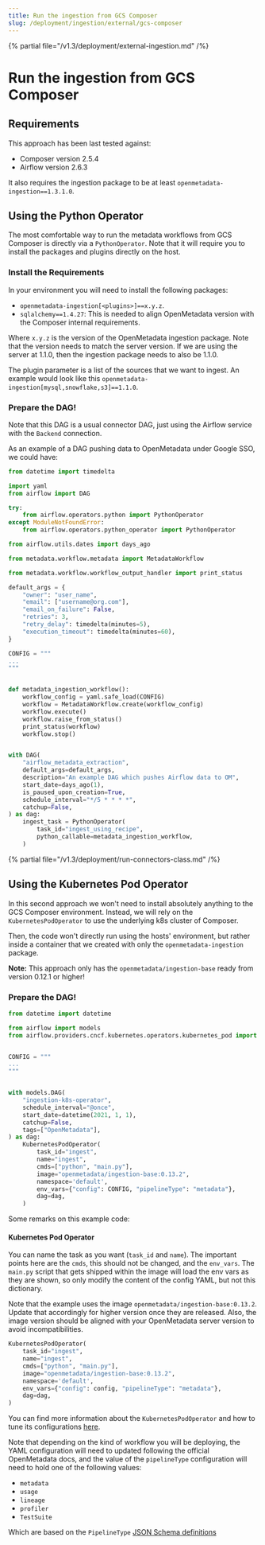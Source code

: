 ```yaml
---
title: Run the ingestion from GCS Composer
slug: /deployment/ingestion/external/gcs-composer
---
```


{% partial file="/v1.3/deployment/external-ingestion.md" /%}

# Run the ingestion from GCS Composer

## Requirements

This approach has been last tested against:
- Composer version 2.5.4
- Airflow version 2.6.3

It also requires the ingestion package to be at least `openmetadata-ingestion==1.3.1.0`.

## Using the Python Operator

The most comfortable way to run the metadata workflows from GCS Composer is directly via a `PythonOperator`. Note that
it will require you to install the packages and plugins directly on the host.

### Install the Requirements

In your environment you will need to install the following packages:

- `openmetadata-ingestion[<plugins>]==x.y.z`.
- `sqlalchemy==1.4.27`: This is needed to align OpenMetadata version with the Composer internal requirements.

Where `x.y.z` is the version of the OpenMetadata ingestion package. Note that the version needs to match the server version. If we are using the server at 1.1.0, then the ingestion package needs to also be 1.1.0.

The plugin parameter is a list of the sources that we want to ingest. An example would look like this `openmetadata-ingestion[mysql,snowflake,s3]==1.1.0`.

### Prepare the DAG!

Note that this DAG is a usual connector DAG, just using the Airflow service with the `Backend` connection.

As an example of a DAG pushing data to OpenMetadata under Google SSO, we could have:

```python
from datetime import timedelta

import yaml
from airflow import DAG

try:
    from airflow.operators.python import PythonOperator
except ModuleNotFoundError:
    from airflow.operators.python_operator import PythonOperator

from airflow.utils.dates import days_ago

from metadata.workflow.metadata import MetadataWorkflow

from metadata.workflow.workflow_output_handler import print_status

default_args = {
    "owner": "user_name",
    "email": ["username@org.com"],
    "email_on_failure": False,
    "retries": 3,
    "retry_delay": timedelta(minutes=5),
    "execution_timeout": timedelta(minutes=60),
}

CONFIG = """
...
"""


def metadata_ingestion_workflow():
    workflow_config = yaml.safe_load(CONFIG)
    workflow = MetadataWorkflow.create(workflow_config)
    workflow.execute()
    workflow.raise_from_status()
    print_status(workflow)
    workflow.stop()


with DAG(
    "airflow_metadata_extraction",
    default_args=default_args,
    description="An example DAG which pushes Airflow data to OM",
    start_date=days_ago(1),
    is_paused_upon_creation=True,
    schedule_interval="*/5 * * * *",
    catchup=False,
) as dag:
    ingest_task = PythonOperator(
        task_id="ingest_using_recipe",
        python_callable=metadata_ingestion_workflow,
    )
```

{% partial file="/v1.3/deployment/run-connectors-class.md" /%}

## Using the Kubernetes Pod Operator

In this second approach we won't need to install absolutely anything to the GCS Composer environment. Instead,
we will rely on the `KubernetesPodOperator` to use the underlying k8s cluster of Composer.

Then, the code won't directly run using the hosts' environment, but rather inside a container that we created
with only the `openmetadata-ingestion` package.

**Note:** This approach only has the `openmetadata/ingestion-base` ready from version 0.12.1 or higher!

### Prepare the DAG!

```python
from datetime import datetime

from airflow import models
from airflow.providers.cncf.kubernetes.operators.kubernetes_pod import KubernetesPodOperator


CONFIG = """
...
"""


with models.DAG(
    "ingestion-k8s-operator",
    schedule_interval="@once",
    start_date=datetime(2021, 1, 1),
    catchup=False,
    tags=["OpenMetadata"],
) as dag:
    KubernetesPodOperator(
        task_id="ingest",
        name="ingest",
        cmds=["python", "main.py"],
        image="openmetadata/ingestion-base:0.13.2",
        namespace='default',
        env_vars={"config": CONFIG, "pipelineType": "metadata"},
        dag=dag,
    )
```

Some remarks on this example code:

#### Kubernetes Pod Operator

You can name the task as you want (`task_id` and `name`). The important points here are the `cmds`, this should not
be changed, and the `env_vars`. The `main.py` script that gets shipped within the image will load the env vars
as they are shown, so only modify the content of the config YAML, but not this dictionary.

Note that the example uses the image `openmetadata/ingestion-base:0.13.2`. Update that accordingly for higher version
once they are released. Also, the image version should be aligned with your OpenMetadata server version to avoid
incompatibilities.

```python
KubernetesPodOperator(
    task_id="ingest",
    name="ingest",
    cmds=["python", "main.py"],
    image="openmetadata/ingestion-base:0.13.2",
    namespace='default',
    env_vars={"config": config, "pipelineType": "metadata"},
    dag=dag,
)
```

You can find more information about the `KubernetesPodOperator` and how to tune its configurations
[here](https://cloud.google.com/composer/docs/how-to/using/using-kubernetes-pod-operator).

Note that depending on the kind of workflow you will be deploying, the YAML configuration will need to updated following
the official OpenMetadata docs, and the value of the `pipelineType` configuration will need to hold one of the following values:

- `metadata`
- `usage`
- `lineage`
- `profiler`
- `TestSuite`

Which are based on the `PipelineType` [JSON Schema definitions](https://github.com/open-metadata/OpenMetadata/blob/main/openmetadata-spec/src/main/resources/json/schema/entity/services/ingestionPipelines/ingestionPipeline.json#L14)
